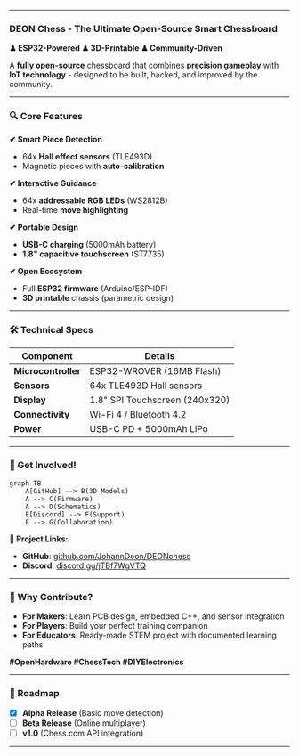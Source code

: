 
---

### **DEON Chess - The Ultimate Open-Source Smart Chessboard**  
**♟ ESP32-Powered ♟ 3D-Printable ♟ Community-Driven**  

A **fully open-source** chessboard that combines **precision gameplay** with **IoT technology** - designed to be built, hacked, and improved by the community.  

---

### **🔍 Core Features**  
**✔ Smart Piece Detection**  
- 64x **Hall effect sensors** (TLE493D)  
- Magnetic pieces with **auto-calibration**  

**✔ Interactive Guidance**  
- 64x **addressable RGB LEDs** (WS2812B)  
- Real-time **move highlighting**  

**✔ Portable Design**  
- **USB-C charging** (5000mAh battery)  
- **1.8" capacitive touchscreen** (ST7735)  

**✔ Open Ecosystem**  
- Full **ESP32 firmware** (Arduino/ESP-IDF)  
- **3D printable** chassis (parametric design)  

---

### **🛠️ Technical Specs**  
| Component              | Details                          |
|------------------------|----------------------------------|
| **Microcontroller**    | ESP32-WROVER (16MB Flash)        |
| **Sensors**            | 64x TLE493D Hall sensors         |  
| **Display**            | 1.8" SPI Touchscreen (240x320)   |
| **Connectivity**       | Wi-Fi 4 / Bluetooth 4.2          |
| **Power**             | USB-C PD + 5000mAh LiPo          |

---

### **🚀 Get Involved!**  
```mermaid
graph TB
    A[GitHub] --> B(3D Models)
    A --> C(Firmware)
    A --> D(Schematics)
    E[Discord] --> F(Support)
    E --> G(Collaboration)
```

**🔗 Project Links:**  
- **GitHub**: [github.com/JohannDeon/DEONchess](https://github.com/JohannDeon/DEONchess)  
- **Discord**: [discord.gg/jTBf7WgVTQ](https://discord.gg/jTBf7WgVTQ)  

---

### **📌 Why Contribute?**  
- **For Makers**: Learn PCB design, embedded C++, and sensor integration  
- **For Players**: Build your perfect training companion  
- **For Educators**: Ready-made STEM project with documented learning paths  

**#OpenHardware #ChessTech #DIYElectronics**  

---

### **🔮 Roadmap**  
- [x] **Alpha Release** (Basic move detection)  
- [ ] **Beta Release** (Online multiplayer)  
- [ ] **v1.0** (Chess.com API integration)  

---

